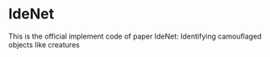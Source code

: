 # IdeNet
This is the official implement code of paper  IdeNet: Identifying camouflaged objects like creatures

